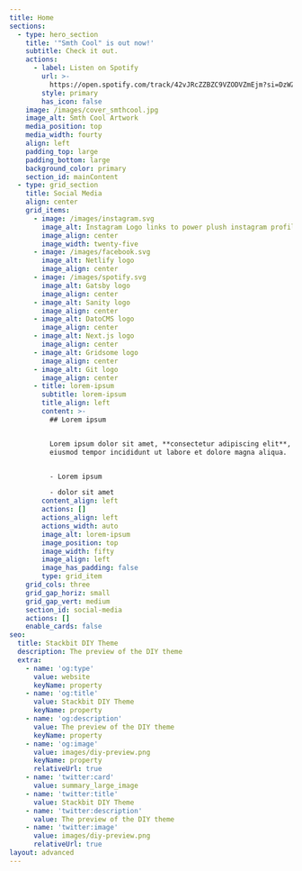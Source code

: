 ```yaml
---
title: Home
sections:
  - type: hero_section
    title: '"Smth Cool" is out now!'
    subtitle: Check it out.
    actions:
      - label: Listen on Spotify
        url: >-
          https://open.spotify.com/track/42vJRcZZBZC9VZODVZmEjm?si=DzWZiJZ1QQGBAeTs_XVDHA&utm_source=copy-link&dl_branch=1
        style: primary
        has_icon: false
    image: /images/cover_smthcool.jpg
    image_alt: Smth Cool Artwork
    media_position: top
    media_width: fourty
    align: left
    padding_top: large
    padding_bottom: large
    background_color: primary
    section_id: mainContent
  - type: grid_section
    title: Social Media
    align: center
    grid_items:
      - image: /images/instagram.svg
        image_alt: Instagram Logo links to power plush instagram profile
        image_align: center
        image_width: twenty-five
      - image: /images/facebook.svg
        image_alt: Netlify logo
        image_align: center
      - image: /images/spotify.svg
        image_alt: Gatsby logo
        image_align: center
      - image_alt: Sanity logo
        image_align: center
      - image_alt: DatoCMS logo
        image_align: center
      - image_alt: Next.js logo
        image_align: center
      - image_alt: Gridsome logo
        image_align: center
      - image_alt: Git logo
        image_align: center
      - title: lorem-ipsum
        subtitle: lorem-ipsum
        title_align: left
        content: >-
          ## Lorem ipsum


          Lorem ipsum dolor sit amet, **consectetur adipiscing elit**, sed do
          eiusmod tempor incididunt ut labore et dolore magna aliqua.


          - Lorem ipsum

          - dolor sit amet
        content_align: left
        actions: []
        actions_align: left
        actions_width: auto
        image_alt: lorem-ipsum
        image_position: top
        image_width: fifty
        image_align: left
        image_has_padding: false
        type: grid_item
    grid_cols: three
    grid_gap_horiz: small
    grid_gap_vert: medium
    section_id: social-media
    actions: []
    enable_cards: false
seo:
  title: Stackbit DIY Theme
  description: The preview of the DIY theme
  extra:
    - name: 'og:type'
      value: website
      keyName: property
    - name: 'og:title'
      value: Stackbit DIY Theme
      keyName: property
    - name: 'og:description'
      value: The preview of the DIY theme
      keyName: property
    - name: 'og:image'
      value: images/diy-preview.png
      keyName: property
      relativeUrl: true
    - name: 'twitter:card'
      value: summary_large_image
    - name: 'twitter:title'
      value: Stackbit DIY Theme
    - name: 'twitter:description'
      value: The preview of the DIY theme
    - name: 'twitter:image'
      value: images/diy-preview.png
      relativeUrl: true
layout: advanced
---
```


